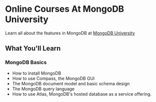 # Online Courses At MongoDB University

Learn all about the features in MongoDB at [MongoDB University](https://university.mongodb.com/)

## What You'll Learn

### MongoDB Basics

- How to install MongoDB
- How to use Compass, the MongoDB GUI
- The MongoDB document model and basic schema design
- The MongoDB query language
- How to use Atlas, MongoDB's hosted database as a service offering.
